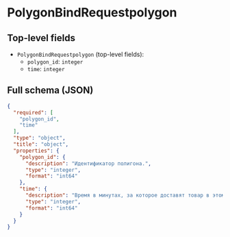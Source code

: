 # PolygonBindRequestpolygon

## Top-level fields
- `PolygonBindRequestpolygon` (top-level fields):
  - `polygon_id`: `integer`
  - `time`: `integer`

## Full schema (JSON)
```json
{
  "required": [
    "polygon_id",
    "time"
  ],
  "type": "object",
  "title": "object",
  "properties": {
    "polygon_id": {
      "description": "Идентификатор полигона.",
      "type": "integer",
      "format": "int64"
    },
    "time": {
      "description": "Время в минутах, за которое доставят товар в этом полигоне.",
      "type": "integer",
      "format": "int64"
    }
  }
}
```
